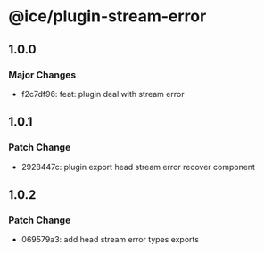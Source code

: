 # @ice/plugin-stream-error

## 1.0.0

### Major Changes

- f2c7df96: feat: plugin deal with stream error

## 1.0.1

### Patch Change

- 2928447c: plugin export head stream error recover component

## 1.0.2

### Patch Change

- 069579a3: add head stream error types exports
